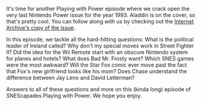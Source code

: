It's time for another Playing with Power episode where we crack open the very last Nintendo Power issue for the year 1993. Aladdin is on the cover, so that's pretty cool. You can follow along with us by checking out the [Internet Archive's copy of the issue](https://archive.org/details/NintendoPower1988-2004/Nintendo%20Power%20Issue%20055%20%28December%201993%29/mode/2up).

In this episode, we tackle all the hard-hitting questions: What is the political leader of Ireland called? Why don't my special moves work in Street Fighter II? Did the idea for the Wii Remote start with an obscure Nintendo system for planes and hotels? What does Bad Mr. Frosty want? Which SNES games were the most awkward? Will the Star Fox comic ever move past the fact that Fox's new girlfriend looks like his mom? Does Chase understand the difference between Jay Leno and David Letterman?

Answers to all of these questions and more on this (kinda long) episode of SNEScapades Playing with Power. We hope you enjoy.
